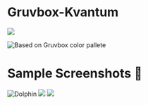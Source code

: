 # Gruvbox-Kvantum
<p align="left"> <a href="https://github.com/arcticicestudio/styleguide-git/releases/latest" target="_blank"><img src="https://img.shields.io/github/release/arcticicestudio/styleguide-git.svg?style=flat-square&label=Git%20Style%20Guide&logoColor=fbf1c7&colorA=3c3836&colorB=fbf1c7&logo=git"/></a></p>

![Based on Gruvbox color pallete ](https://github.com/morhetz/gruvbox)


# Sample Screenshots 👑

![Dolphin](https://raw.githubusercontent.com/sourav2k/sampleshots/main/kvantumgruv1.png)
![](https://raw.githubusercontent.com/sourav2k/sampleshots/main/kvantumgruv3.png)
![](https://raw.githubusercontent.com/sourav2k/sampleshots/main/kvantumgruv2.png)


